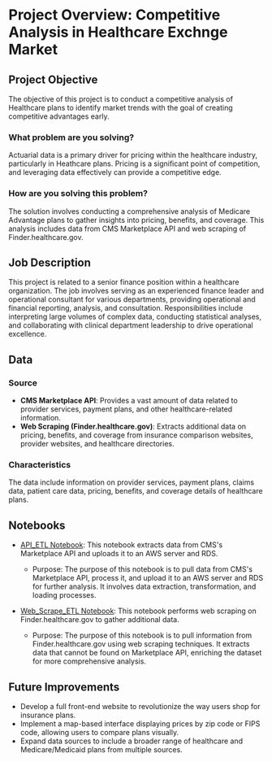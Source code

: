 # Project Overview: Competitive Analysis in Healthcare Exchnge Market

## Project Objective
The objective of this project is to conduct a competitive analysis of Healthcare plans to identify market trends with the goal of creating competitive advantages early.

### What problem are you solving?
Actuarial data is a primary driver for pricing within the healthcare industry, particularly in Heathcare plans. Pricing is a significant point of competition, and leveraging data effectively can provide a competitive edge.

### How are you solving this problem?
The solution involves conducting a comprehensive analysis of Medicare Advantage plans to gather insights into pricing, benefits, and coverage. This analysis includes data from CMS Marketplace API and web scraping of Finder.healthcare.gov.

## Job Description
This project is related to a senior finance position within a healthcare organization. The job involves serving as an experienced finance leader and operational consultant for various departments, providing operational and financial reporting, analysis, and consultation. Responsibilities include interpreting large volumes of complex data, conducting statistical analyses, and collaborating with clinical department leadership to drive operational excellence.

## Data
### Source
- **CMS Marketplace API**: Provides a vast amount of data related to provider services, payment plans, and other healthcare-related information.
- **Web Scraping (Finder.healthcare.gov)**: Extracts additional data on pricing, benefits, and coverage from insurance comparison websites, provider websites, and healthcare directories.

### Characteristics
The data include information on provider services, payment plans, claims data, patient care data, pricing, benefits, and coverage details of healthcare plans.

## Notebooks
- [API_ETL Notebook](https://github.com/NordicNyte/isba-4715-sql-s241/blob/main/API_ETL.ipynb): This notebook extracts data from CMS's Marketplace API and uploads it to an AWS server and RDS.
  - Purpose: The purpose of this notebook is to pull data from CMS's Marketplace API, process it, and upload it to an AWS server and RDS for further analysis. It involves data extraction, transformation, and loading processes.

- [Web_Scrape_ETL Notebook](https://github.com/NordicNyte/isba-4715-sql-s241/blob/main/Web_Scrape_ETL.ipynb): This notebook performs web scraping on Finder.healthcare.gov to gather additional data.
  - Purpose: The purpose of this notebook is to pull information from Finder.healthcare.gov using web scraping techniques. It extracts data that cannot be found on Marketplace API, enriching the dataset for more comprehensive analysis.

## Future Improvements
- Develop a full front-end website to revolutionize the way users shop for insurance plans.
- Implement a map-based interface displaying prices by zip code or FIPS code, allowing users to compare plans visually.
- Expand data sources to include a broader range of healthcare and Medicare/Medicaid plans from multiple sources.
